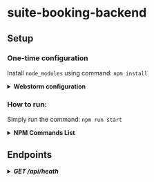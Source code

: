# suite-booking-backend

## Setup

### One-time configuration

Install `node_modules` using command: `npm install`

<details>
    <summary><b>Webstorm configuration</b></summary>

> NOTE: Follow this if you are using Webstorm to run the project.

Because we use Typescript, we need to compile .ts files into .js in the ./dist directory.

> Enable "Recompile on changes" feature in File > Settings > Languages & Frameworks > Typescript.

Open project in WebStorm > Add/Edit Configuration > click (+) button > select `NodeJs` configuration

> * Name: `app`
> * Node Interpreter: Dropdown to select `Project node (/usr/bin/node)`
> * Node Parameters: `--require ts-node/register -r tsconfig-paths/register`
> * Working Directory: `~/<PATH>/suite-booking-backend`
> * Javascript File: Browse to `index.ts`
> * Add new before-launch command > Compile Typescript > Select `tsconfig.json` file

</details>

### How to run:

Simply run the command: `npm run start`

<details>
    <summary><b>NPM Commands List</b></summary>

* **Start**: `npm run start` - will simply start running our backend.
* **Dev**: `npm run dev` - will run our backend in dev mode.
* **Build**: `npm run build` - build our project in `./dist` directory.
* **Clean**: `npm run clean` - deletes `./dist` directory.

</details>

## Endpoints

<details>
<summary><b><i>GET /api/heath</i></b></summary>

Used to check if server is running and healthy. It will respond `200 OK` if it is running.
</details>
